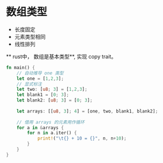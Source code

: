 # 数组类型

- 长度固定
- 元素类型相同
- 线性排列



** rust中， 数组是基本类型**, 实现 copy trait。



```rust
fn main() {
    // 自动推导 one 类型
    let one = [1,2,3];
    // 显式标注
    let two: [u8; 3] = [1,2,3];
    let blank1 = [0; 3];
    let blank2: [u8; 3] = [0; 3];
    
    let arrays: [[u8, 3]; 4] = [one, two, blank1, blank2];
    
    // 借用 arrays 的元素用作循环
    for a in &arrays {
        for n in a.iter() {
            print!("\t{} + 10 = {}", n, n+10);
        }
    }
}
```
